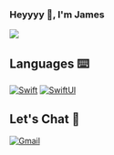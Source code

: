 ### Heyyyy 👋, I'm James
![](https://media.giphy.com/media/QZafWHTjJmwTK/giphy.gif)

## Languages ⌨️
[![Swift](https://img.shields.io/badge/-Fluent-2EC866?logo=swift&logoColor=white&label=Swift&labelColor=orange)](https://developer.apple.com/swift/)
[![SwiftUI](https://img.shields.io/badge/-SwiftUI-0A66C2?logo=swift&logoColor=white&style=flat)](https://developer.apple.com/swiftui/)

## Let's Chat 💬
[![Gmail](https://img.shields.io/badge/-Gmail-EA4335?logo=gmail&logoColor=white&style=flat)](mailto:james.ledesma23@gmail.com)

<!-- ## Things I've Accomplished

![Swift](https://img.shields.io/badge/-Fluent-2EC866?logo=swift&logoColor=white&label=Swift&labelColor=orange)
<a href="https://github.com/anuraghazra/github-readme-stats">
  <img align="center" src="https://github-readme-stats.vercel.app/api?username=jamesle7&count_private=true&show_icons=true&theme=radical&custom_title=Scorecard&hide=stars,prs&include_all_commits=true" />
</a>

<!-- ![Anurag's GitHub stats](https://github-readme-stats.vercel.app/api?username=anuraghazra) -->
